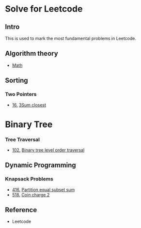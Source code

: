 # Solve for Leetcode 

## Intro

This is used to mark the most fundamental problems in Leetcode.

## Algorithm theory
- [Math](SolForLeetcode-Math.md) 

## Sorting
### Two Pointers
- [16.](https://leetcode.com/problems/3sum-closest/) [3Sum closest](3sum-closest.md)

# Binary Tree
### Tree Traversal
- [102.](https://leetcode.com/problems/binary-tree-level-order-traversal) [Binary tree level order traversal](binary-tree-level-order-traversal.md)

## Dynamic Programming
### Knapsack Problems
- [416.](https://leetcode.com/problems/partition-equal-subset-sum) [Partition equal subset sum](partition-equal-subset-sum.md)
- [518.](https://leetcode.com/problems/coin-change-2) [Coin charge 2](coin-change-2.md)

<!-- ## 算法思想

- [双指针](Leetcode%20题解%20-%20双指针.md)
- [排序](Leetcode%20题解%20-%20排序.md)
- [贪心思想](Leetcode%20题解%20-%20贪心思想.md)
- [二分查找](Leetcode%20题解%20-%20二分查找.md)
- [分治](Leetcode%20题解%20-%20分治.md)
- [搜索](Leetcode%20题解%20-%20搜索.md)
- [动态规划](Leetcode%20题解%20-%20动态规划.md)
- [数学](Leetcode%20题解%20-%20数学.md)

## 数据结构相关

- [链表](Leetcode%20题解%20-%20链表.md)
- [树](Leetcode%20题解%20-%20树.md)
- [栈和队列](Leetcode%20题解%20-%20栈和队列.md)
- [哈希表](Leetcode%20题解%20-%20哈希表.md)
- [字符串](Leetcode%20题解%20-%20字符串.md)
- [数组与矩阵](Leetcode%20题解%20-%20数组与矩阵.md)
- [图](Leetcode%20题解%20-%20图.md)
- [位运算](Leetcode%20题解%20-%20位运算.md) -->

## Reference
- Leetcode
